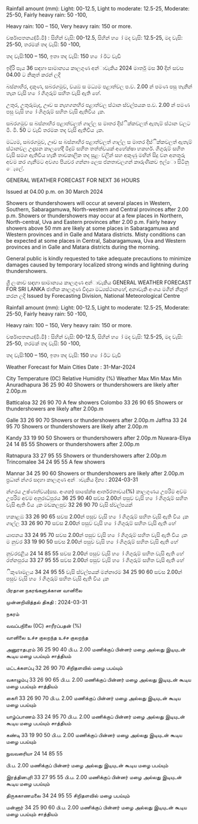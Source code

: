 Rainfall amount (mm): Light: 00-12.5, Light to moderate: 12.5-25, Moderate: 25-50, Fairly heavy rain: 50 -100,

Heavy rain: 100 – 150, Very heavy rain: 150 or more.

වර්ෂාපතනය(මි.මී) : සිහින් වැසි: 00-12.5, සිහින් හ ෝ මද වැසි: 12.5-25, මද වැසි: 25-50, තරමක් තද වැසි: 50 -100,

තද වැසි:100 – 150, ඉතා තද වැසි: 150 හ ෝ ඊට වැඩි

ඉදිරි පැය 36 සඳහා සාමාන්‍යය කාලගුණ අන්‍ාවැකිය 2024 මාර්තු මස 30 දින්‍ සවස 04.00 ට නිකුත් කරන්‍ ලදි

බස්නාහිර, දකුණ, සබරගමුව, වයඹ ස මධ්‍යම පළාත්වල ප.ව. 2.00 න් පමණ පසු තැනින් තැන වැසි හ ෝ ගිගුරුම් සහිත වැසි ඇති හේ.

උතුර, උතුරුමැද, ඌව ස නැහගනහිර පළාත්වල ස්ථාන ස්වල්පයක ප.ව. 2.00 න් පමණ පසු වැසි හ ෝ ගිගුරුම් සහිත වැසි ඇතිවිය ැක.

සබරගමුව ස බස්නාහිර පළාත්වලත් ගාල්ල ස මාතර දිස්ික්කවලත් ඇතැම් ස්ථාන වලට මි. මී. 50 ට වැඩි තරමක තද වැසි ඇතිවිය ැක.

මධ්‍යම, සබරගමුව, ඌව ස බස්නාහිර පළාත්වලත් ගාල්ල ස මාතර දිස්ික්කවලත් ඇතැම් ස්ථානවල උදෑසන කාලහේදී මීදුම් සහිත තත්ත්වයක් අහේක්ෂා හකහර්. ගිගුරුම් සහිත වැසි සමග ඇතිවිය හැකි තාවකාලික තද සුළං වලින් සහ අකුණු මඟින් සිදු වන අනතුරු අවම කර ගැනීමට අවශ්‍ය පියවර ගන්නා ලෙස ජනතාවලගන් කාරුණිකව ඉල්ො සිටිනු ෙැලේ.

GENERAL WEATHER FORECAST FOR NEXT 36 HOURS

Issued at 04.00 p.m. on 30 March 2024

Showers or thundershowers will occur at several places in Western, Southern, Sabaragamuwa, North-western and Central provinces after 2.00 p.m. Showers or thundershowers may occur at a few places in Northern, North-central, Uva and Eastern provinces after 2.00 p.m. Fairly heavy showers above 50 mm are likely at some places in Sabaragamuwa and Western provinces and in Galle and Matara districts. Misty conditions can be expected at some places in Central, Sabaragamuwa, Uva and Western provinces and in Galle and Matara districts during the morning.

General public is kindly requested to take adequate precautions to minimize damages caused by temporary localized strong winds and lightning during thundershowers.

ශ්‍රී ලංකාව සඳහා සාමාන්‍යය කාලගුණ අන්‍ාවැකිය GENERAL WEATHER FORECAST FOR SRI LANKA ජාතික කාලගුණ විදයා මධ්‍යස්ථානහේ, අනාවැකි අංශය මගින් නිකුත් කරන ලදි Issued by Forecasting Division, National Meteorological Centre

Rainfall amount (mm): Light: 00-12.5, Light to moderate: 12.5-25, Moderate: 25-50, Fairly heavy rain: 50 -100,

Heavy rain: 100 – 150, Very heavy rain: 150 or more.

වර්ෂාපතනය(මි.මී) : සිහින් වැසි: 00-12.5, සිහින් හ ෝ මද වැසි: 12.5-25, මද වැසි: 25-50, තරමක් තද වැසි: 50 -100,

තද වැසි:100 – 150, ඉතා තද වැසි: 150 හ ෝ ඊට වැඩි

Weather Forecast for Main Cities Date : 31-Mar-2024

City Temperature (0C) Relative Humidity (%) Weather Max Min Max Min Anuradhapura 36 25 90 40 Showers or thundershowers are likely after 2.00p.m

Batticaloa 32 26 90 70 A few showers Colombo 33 26 90 65 Showers or thundershowers are likely after 2.00p.m

Galle 33 26 90 70 Showers or thundershowers after 2.00p.m Jaffna 33 24 95 70 Showers or thundershowers are likely after 2.00p.m

Kandy 33 19 90 50 Showers or thundershowers after 2.00p.m Nuwara-Eliya 24 14 85 55 Showers or thundershowers after 2.00p.m

Ratnapura 33 27 95 55 Showers or thundershowers after 2.00p.m Trincomalee 34 24 95 55 A few showers

Mannar 34 25 90 60 Showers or thundershowers are likely after 2.00p.m ප්‍රධාන්‍ න්‍ගර සදහා කාලගුණ අන්‍ාවැකිය දින්‍ය : 2024-03-31

න්‍ගරය උෂ්ණත්වය(සස. අංශක) සාසේක්ෂ ආර්තරතාවය(%) කාලගුණය උපරිම අවම උපරිම අවම අනුරාධ්‍පුරය 36 25 90 40 සවස 2.00න් පසුව වැසි හ ෝ ගිගුරුම් සහිත වැසි ඇති විය ැක මඩකලපුව 32 26 90 70 වැසි ස්වල්පයක්

හකාළඹ 33 26 90 65 සවස 2.00න් පසුව වැසි හ ෝ ගිගුරුම් සහිත වැසි ඇති විය ැක ගාල්ල 33 26 90 70 සවස 2.00න් පසුව වැසි හ ෝ ගිගුරුම් සහිත වැසි ඇති හේ

යාපනය 33 24 95 70 සවස 2.00න් පසුව වැසි හ ෝ ගිගුරුම් සහිත වැසි ඇති විය ැක ම නුවර 33 19 90 50 සවස 2.00න් පසුව වැසි හ ෝ ගිගුරුම් සහිත වැසි ඇති හේ

නුවරඑළිය 24 14 85 55 සවස 2.00න් පසුව වැසි හ ෝ ගිගුරුම් සහිත වැසි ඇති හේ රත්නපුරය 33 27 95 55 සවස 2.00න් පසුව වැසි හ ෝ ගිගුරුම් සහිත වැසි ඇති හේ

ිකුණාමලය 34 24 95 55 වැසි ස්වල්පයක් මන්නාරම 34 25 90 60 සවස 2.00න් පසුව වැසි හ ෝ ගිගුරුම් සහිත වැසි ඇති විය ැක

பிரதான நகரங்களுக்கான வானிலை

முன்னறிவித்தல் திகதி : 2024-03-31

நகரம்

வவப்பநிலை (0C) சாரீரப்பதன் (%)

வானிலை உச்ச குலறந்த உச்ச குலறந்த

அனுராதபுரம் 36 25 90 40 பி.ப. 2.00 மணிக்குப் பின்னர் மழை அல்லது இடியுடன் கூடிய மழை பபய்யும் சாத்தியம்

மட்டக்களப்பு 32 26 90 70 சிறிதளவில் மழை பபய்யும்

வகாழும்பு 33 26 90 65 பி.ப. 2.00 மணிக்குப் பின்னர் மழை அல்லது இடியுடன் கூடிய மழை பபய்யும் சாத்தியம்

காைி 33 26 90 70 பி.ப. 2.00 மணிக்குப் பின்னர் மழை அல்லது இடியுடன் கூடிய மழை பபய்யும்

யாழ்ப்பாணம் 33 24 95 70 பி.ப. 2.00 மணிக்குப் பின்னர் மழை அல்லது இடியுடன் கூடிய மழை பபய்யும் சாத்தியம்

கண்டி 33 19 90 50 பி.ப. 2.00 மணிக்குப் பின்னர் மழை அல்லது இடியுடன் கூடிய மழை பபய்யும்

நுவவரைியா 24 14 85 55

பி.ப. 2.00 மணிக்குப் பின்னர் மழை அல்லது இடியுடன் கூடிய மழை பபய்யும்

இரத்தினபுரி 33 27 95 55 பி.ப. 2.00 மணிக்குப் பின்னர் மழை அல்லது இடியுடன் கூடிய மழை பபய்யும்

திருககாணமலை 34 24 95 55 சிறிதளவில் மழை பபய்யும்

மன்னார் 34 25 90 60 பி.ப. 2.00 மணிக்குப் பின்னர் மழை அல்லது இடியுடன் கூடிய மழை பபய்யும் சாத்தியம்